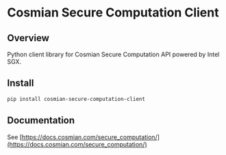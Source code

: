 # Cosmian Secure Computation Client

## Overview

Python client library for Cosmian Secure Computation API powered by Intel SGX.

## Install

```bash
pip install cosmian-secure-computation-client
```

## Documentation

See [https://docs.cosmian.com/secure_computation/](https://docs.cosmian.com/secure_computation/)